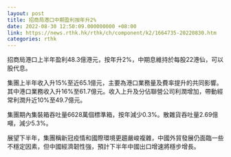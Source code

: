 ```yaml
---
layout: post
title: 招商局港口中期盈利按年升2%
date: 2022-08-30 12:50:09.000000000 +08:00
link: https://news.rthk.hk/rthk/ch/component/k2/1664735-20220830.htm
categories: rthk
---
```


招商局港口上半年盈利48.3億港元，按年升2%，中期息維持於每股22港仙，可以股代息。

集團上半年收入升15%至近65.1億元，主要為港口業務量及費率提升的共同影響。其中港口業務收入升16%至61.7億元。收入上升及分佔聯營公司利潤增加，帶動經常利潤升近10%至49.7億元。

集團期內集裝箱吞吐量6628萬個標準箱，按年減少0.3%。散雜貨吞吐量2.69億噸，減少5.3%。

展望下半年，集團稱新冠疫情和國際環境更趨嚴峻複雜，中國外貿發展仍面臨一些不穩定因素，但中國經濟韌性強，預計下半年中國出口增速將穩步增長。
